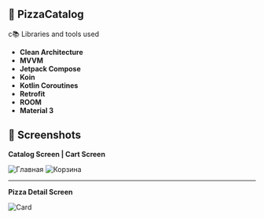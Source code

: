 ## 🎥 PizzaCatalog

с📚 Libraries and tools used
- **Clean Architecture**
- **MVVM**
- **Jetpack Compose**
- **Koin**
- **Kotlin Coroutines**
- **Retrofit**
- **ROOM**
- **Material 3**

## 📱 Screenshots
**Catalog Screen | Cart Screen**

![Главная](https://github.com/user-attachments/assets/a3079b33-3638-4f24-aaf0-d65111b5d3f3)
![Корзина](https://github.com/user-attachments/assets/45ce3741-3d38-47ae-8863-137bcacc680c)

---

**Pizza Detail Screen**

![Card](https://github.com/user-attachments/assets/8232bd01-45b1-40c1-8f6b-3fe247c22e49)
